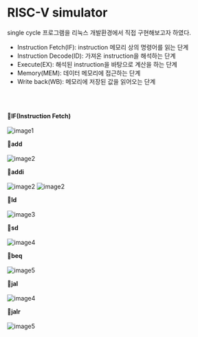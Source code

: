 
# RISC-V simulator

single cycle 프로그램을 리눅스 개발환경에서 직접 구현해보고자 하였다. 
* Instruction Fetch(IF): instruction 메모리 상의 명령어를 읽는 단계
* Instruction Decode(ID): 가져온 instruction을 해석하는 단계
* Execute(EX): 해석된 instruction을 바탕으로 계산을 하는 단계
* Memory(MEM): 데이터 메모리에 접근하는 단계
* Write back(WB): 메모리에 저장된 값을 읽어오는 단계

<br><br>

🌟**IF(Instruction Fetch)**<br><br>
![image1](https://user-images.githubusercontent.com/110325367/229280302-f8d73cae-7aef-446f-b1eb-3413d8612915.png)


🌟**add**<br><br>
![image2](https://user-images.githubusercontent.com/110325367/229280412-e2d35f90-a320-4cae-ac84-3815b82e0d38.png)

🌟**addi**<br><br>
![image2](https://user-images.githubusercontent.com/110325367/229280457-0ca75d24-8cf9-4265-991e-d8aeec16a81d.png)
![image2](https://user-images.githubusercontent.com/110325367/229280498-b67321bb-e777-4c8a-a98b-4981341702d0.png)


🌟**Id**<br><br>
![image3](https://user-images.githubusercontent.com/110325367/229280576-d87d7b1f-0067-43ca-9421-e38beb0eff5e.png)

🌟**sd**<br><br>
![image4](https://user-images.githubusercontent.com/110325367/229280611-b7edb61a-d4eb-4422-a316-98cc54cc37ee.png)


🌟**beq**<br><br>
![image5](https://user-images.githubusercontent.com/110325367/229280715-d9b28e7d-745d-4fba-9121-51c8f4c375cf.png)

🌟**jal**<br><br>
![image4](https://user-images.githubusercontent.com/110325367/229280772-5d071242-42c9-4c9e-aadf-9f1203e4d91a.png)


🌟**jalr**<br><br>
![image5](https://user-images.githubusercontent.com/110325367/229280808-eb7480cf-1248-4503-a5ac-a72e90f3d145.png)

